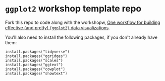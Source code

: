# `ggplot2` workshop template repo

Fork this repo to code along with the workshopw,  [One workflow for building effective (and pretty) `{ggplot2}` data visualizations](https://ucsb-meds.github.io/ggplot2-workflow/).

You'll also need to install the following packages, if you don't already have them:

```
install.packages("tidyverse")
install.packages("ggridges")
install.packages("scales")
install.packages("ggtext")
install.packages("cowplot")
install.packages("showtext")
```
